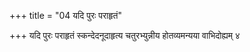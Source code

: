 +++
title = "04 यदि पुरः पराहृतं"

+++
यदि पुरः पराहृतं स्कन्देदनूदाहृत्य चतुरभ्युन्नीय होतव्यमन्यया वाभिदोह्यम् ४